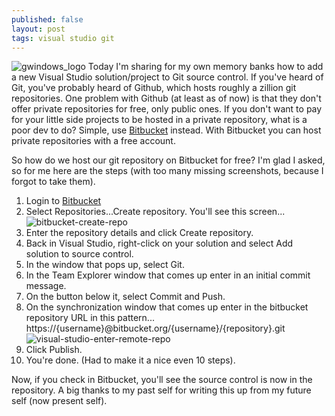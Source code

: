 ```yaml
---
published: false
layout: post
tags: visual studio git
---
```


![gwindows_logo](https://cloud.githubusercontent.com/assets/9366487/10289394/15e90efc-6b6c-11e5-9fa3-e4510cf375b8.png)
Today I'm sharing for my own memory banks how to add a new Visual Studio solution/project to Git source control. If you've heard of Git, you've probably heard of Github, which hosts roughly a zillion git repositories. One problem with Github (at least as of now) is that they don't offer private repositories for free, only public ones. If you don't want to pay for your little side projects to be hosted in a private repository, what is a poor dev to do? Simple, use [Bitbucket](https://bitbucket.org/) instead. With Bitbucket you can host private repositories with a free account.

So how do we host our git repository on Bitbucket for free? I'm glad I asked, so for me here are the steps (with too many missing screenshots, because I forgot to take them).

1. Login to [Bitbucket](https://bitbucket.org/)
2. Select Repositories...Create repository. You'll see this screen...
![bitbucket-create-repo](https://cloud.githubusercontent.com/assets/9366487/10289306/b21dd6c8-6b6b-11e5-9e67-50ac4eceec52.png)
3. Enter the repository details and click Create repository.
4. Back in Visual Studio, right-click on your solution and select Add solution to source control.
5. In the window that pops up, select Git.
6. In the Team Explorer window that comes up enter in an initial commit message.
7. On the button below it, select Commit and Push.
8. On the synchronization window that comes up enter in the bitbucket repository URL in this pattern...
https://{username}@bitbucket.org/{username}/{repository}.git
![visual-studio-enter-remote-repo](https://cloud.githubusercontent.com/assets/9366487/10289315/bb07915c-6b6b-11e5-9617-3a21eb269870.png)
9. Click Publish.
10. You're done. (Had to make it a nice even 10 steps).

Now, if you check in Bitbucket, you'll see the source control is now in the repository. A big thanks to my past self for writing this up from my future self (now present self).


